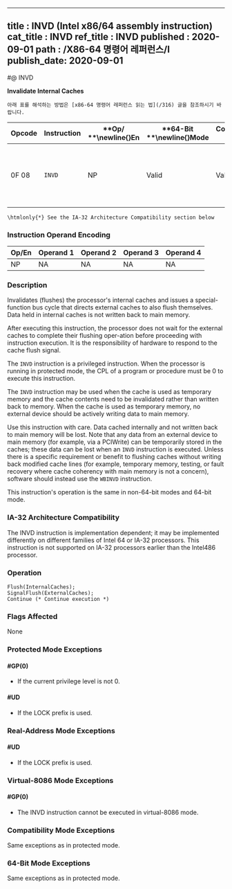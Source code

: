 ----------------------------
title : INVD (Intel x86/64 assembly instruction)
cat_title : INVD
ref_title : INVD
published : 2020-09-01
path : /X86-64 명령어 레퍼런스/I
publish_date: 2020-09-01
----------------------------


#@ INVD

**Invalidate Internal Caches**

```lec-info
아래 표를 해석하는 방법은 [x86-64 명령어 레퍼런스 읽는 법](/316) 글을 참조하시기 바랍니다.
```

|**Opcode**|**Instruction**|**Op/ **\newline{}**En**|**64-Bit **\newline{}**Mode**|**Compat/**\newline{}**Leg Mode**|**Description**|
|----------|---------------|------------------------|-----------------------------|---------------------------------|---------------|
|0F 08|`INVD` |NP|Valid|Valid|Flush internal caches; initiate flushing of external caches.|

```note
\htmlonly{*} See the IA-32 Architecture Compatibility section below
```
### Instruction Operand Encoding


|Op/En|Operand 1|Operand 2|Operand 3|Operand 4|
|-----|---------|---------|---------|---------|
|NP|NA|NA|NA|NA|
### Description


Invalidates (flushes) the processor's internal caches and issues a special-function bus cycle that directs external caches to also flush themselves. Data held in internal caches is not written back to main memory. 

After executing this instruction, the processor does not wait for the external caches to complete their flushing oper-ation before proceeding with instruction execution. It is the responsibility of hardware to respond to the cache flush signal.

The `INVD` instruction is a privileged instruction. When the processor is running in protected mode, the CPL of a program or procedure must be 0 to execute this instruction.

The `INVD` instruction may be used when the cache is used as temporary memory and the cache contents need to be invalidated rather than written back to memory. When the cache is used as temporary memory, no external device should be actively writing data to main memory. 

Use this instruction with care. Data cached internally and not written back to main memory will be lost. Note that any data from an external device to main memory (for example, via a PCIWrite) can be temporarily stored in the caches; these data can be lost when an `INVD` instruction is executed. Unless there is a specific requirement or benefit to flushing caches without writing back modified cache lines (for example, temporary memory, testing, or fault recovery where cache coherency with main memory is not a concern), software should instead use the `WBINVD` instruction.

This instruction's operation is the same in non-64-bit modes and 64-bit mode.

### IA-32 Architecture Compatibility


The INVD instruction is implementation dependent; it may be implemented differently on different families of Intel 64 or IA-32 processors. This instruction is not supported on IA-32 processors earlier than the Intel486 processor.


### Operation

```info-verb
Flush(InternalCaches);
SignalFlush(ExternalCaches);
Continue (* Continue execution *)
```
### Flags Affected


None


### Protected Mode Exceptions

#### #GP(0)
* If the current privilege level is not 0.

#### #UD
* If the LOCK prefix is used.

### Real-Address Mode Exceptions

#### #UD
* If the LOCK prefix is used.

### Virtual-8086 Mode Exceptions

#### #GP(0)
* The INVD instruction cannot be executed in virtual-8086 mode.

### Compatibility Mode Exceptions



Same exceptions as in protected mode.


### 64-Bit Mode Exceptions



Same exceptions as in protected mode.


